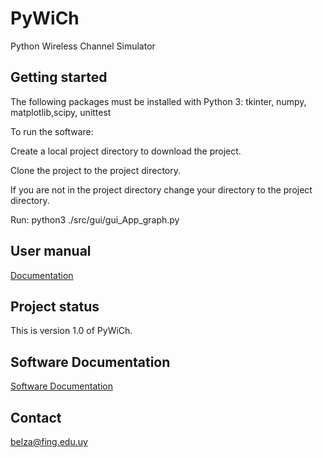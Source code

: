 # PyWiCh

Python Wireless Channel Simulator

## Getting started

The following packages must be installed with Python 3:
tkinter, numpy, matplotlib,scipy, unittest 

To run the software:

Create a local project directory to download the project.

Clone the project to the project directory.

If you are not in the project directory change your directory to the project directory.

Run:
python3 ./src/gui/gui_App_graph.py 

## User manual
[Documentation](user_manual.pdf)

## Project status
This is version 1.0 of PyWiCh.

## Software Documentation 
[Software Documentation](html/index.html)

## Contact
belza@fing.edu.uy
